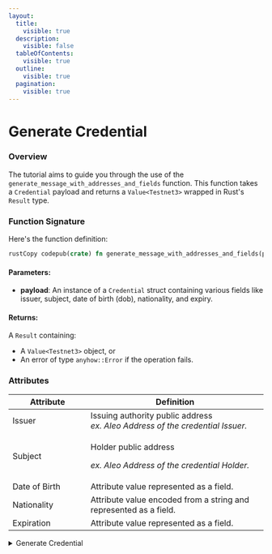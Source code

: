 ```yaml
---
layout:
  title:
    visible: true
  description:
    visible: false
  tableOfContents:
    visible: true
  outline:
    visible: true
  pagination:
    visible: true
---
```


# Generate Credential

### Overview

The tutorial aims to guide you through the use of the `generate_message_with_addresses_and_fields` function. This function takes a `Credential` payload and returns a `Value<Testnet3>` wrapped in Rust's `Result` type.

### Function Signature

Here's the function definition:

```rust
rustCopy codepub(crate) fn generate_message_with_addresses_and_fields(payload: Credential) -> Result<Value<Testnet3>, anyhow::Error>;
```

#### Parameters:

* **payload**: An instance of a `Credential` struct containing various fields like issuer, subject, date of birth (dob), nationality, and expiry.

#### Returns:

A `Result` containing:

* A `Value<Testnet3>` object, or
* An error of type `anyhow::Error` if the operation fails.

### Attributes

<table><thead><tr><th width="190">Attribute</th><th width="550">Definition</th></tr></thead><tbody><tr><td>Issuer</td><td>Issuing authority public address<br><em>ex. Aleo Address of the credential Issuer.</em></td></tr><tr><td>Subject</td><td><p>Holder public address</p><p><em>ex. Aleo Address of the credential Holder.</em></p></td></tr><tr><td>Date of Birth</td><td>Attribute value represented as a field.</td></tr><tr><td>Nationality</td><td>Attribute value encoded from a string and represented as a field.</td></tr><tr><td>Expiration</td><td>Attribute value represented as a field.</td></tr></tbody></table>

<details>

<summary>Generate Credential</summary>

{% code overflow="wrap" %}
```rust
/// Creates a credential combining blockchain addresses and other fields 
/// based on the given credential payload.
///
/// # Parameters
/// - `payload`: A `Credential` object containing fields like issuer, 
/// subject, and date of birth (dob).
///
/// # Returns
/// Returns a `Result` containing a `Value<Testnet3>` if successful, or an /// error message otherwise.
fn create_credential_with_addresses_and_fields(payload: Credential) -> Result<Value<Testnet3>, String> {
    
    // Initialize an IndexMap with a capacity of 3 to store key-value pairs.
    let mut map = IndexMap::with_capacity(3);
    
    // Inner function to insert key-value pairs into the IndexMap.
    fn insert_to_map(
        map: &mut IndexMap<Identifier<Testnet3>, Plaintext<Testnet3>>, 
        key: &str, 
        value: Plaintext<Testnet3>
    ) -> Result<(), String> {
        
        // Convert the key from a string to an Identifier.
        let id = Identifier::from_str(key)
            .map_err(|_| format!("Can't convert {} to Identifier", key))?;
        
        // Insert the Identifier and associated Plaintext into the map.
        map.insert(id, value);
        
        Ok(())
    }
    
    // Insert the issuer's address into the map.
    insert_to_map(&mut map, "issuer",             
        Plaintext::from(Literal::Address(payload.issuer)))?;
    
    // Insert the subject's address into the map.
    insert_to_map(&mut map, "subject", 
        Plaintext::from(Literal::Address(payload.subject)))?;
    
    // Insert the date of birth (dob) into the map.
    insert_to_map(&mut map, "dob", 
        Plaintext::from(Literal::Field(payload.dob)))?;
    
    // Return the populated IndexMap wrapped in a Plaintext structure as a 
    // successful result.
    Ok(Value::Plaintext(Plaintext::Struct(map, Default::default())))
}
```
{% endcode %}

</details>
